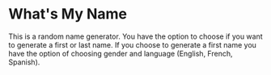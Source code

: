 # What's My Name
This is a random name generator. You have the option to choose if you want to generate a first or last name. If you choose to generate a first name you have the option of choosing gender and language (English, French, Spanish). 
